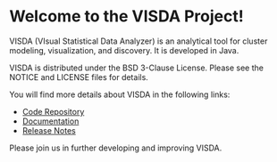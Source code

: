 Welcome to the VISDA Project!
===============================

VISDA (VIsual Statistical Data Analyzer) is an analytical tool for cluster modeling, visualization, and discovery. It is developed in Java.

VISDA is distributed under the BSD 3-Clause License. Please see the NOTICE and LICENSE files for details.

You will find more details about VISDA in the following links:


 * [Code Repository](https://github.com/NCIP/visda)
 * [Documentation](http://www.cbil.ece.vt.edu/caBIG-VISDA.htm)
 * [Release Notes](http://www.cbil.ece.vt.edu/software/VISDA_ReleaseNotes_V1.0.txt)

 
Please join us in further developing and improving VISDA.